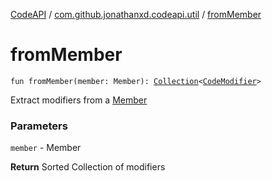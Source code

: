 [CodeAPI](../index.md) / [com.github.jonathanxd.codeapi.util](index.md) / [fromMember](.)

# fromMember

`fun fromMember(member: Member): `[`Collection`](https://kotlinlang.org/api/latest/jvm/stdlib/kotlin.collections/-collection/index.html)`<`[`CodeModifier`](../com.github.jonathanxd.codeapi.base/-code-modifier/index.md)`>`

Extract modifiers from a [Member](#)

### Parameters

`member` - Member

**Return**
Sorted Collection of modifiers

